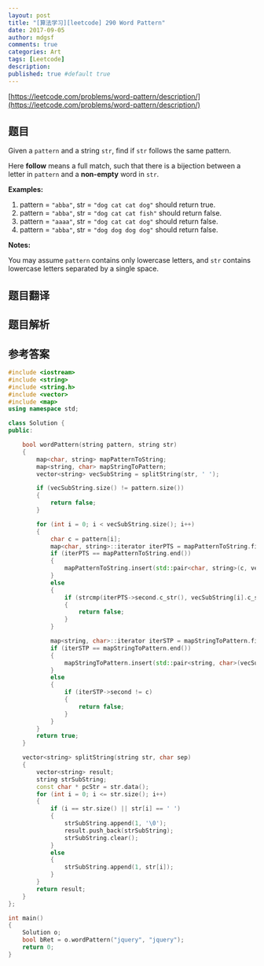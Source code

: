 ```yaml
---
layout: post
title: "[算法学习][leetcode] 290 Word Pattern"
date: 2017-09-05
author: mdgsf
comments: true
categories: Art
tags: [Leetcode]
description:
published: true #default true
---
```


[https://leetcode.com/problems/word-pattern/description/](https://leetcode.com/problems/word-pattern/description/)

## 题目

Given a `pattern` and a string `str`, find if `str` follows the same pattern.

Here **follow** means a full match, such that there is a bijection between a letter in `pattern` and a **non-empty** word in `str`.

**Examples:**

1. pattern = `"abba"`, str = `"dog cat cat dog"` should return true.
2. pattern = `"abba"`, str = `"dog cat cat fish"` should return false.
3. pattern = `"aaaa"`, str = `"dog cat cat dog"` should return false.
4. pattern = `"abba"`, str = `"dog dog dog dog"` should return false.

**Notes:**

You may assume `pattern` contains only lowercase letters, and `str` contains lowercase letters separated by a single space.

## 题目翻译

## 题目解析

## 参考答案

```c++
#include <iostream>
#include <string>
#include <string.h>
#include <vector>
#include <map>
using namespace std;

class Solution {
public:

    bool wordPattern(string pattern, string str)
    {
        map<char, string> mapPatternToString;
        map<string, char> mapStringToPattern;
        vector<string> vecSubString = splitString(str, ' ');

        if (vecSubString.size() != pattern.size())
        {
            return false;
        }

        for (int i = 0; i < vecSubString.size(); i++)
        {
            char c = pattern[i];
            map<char, string>::iterator iterPTS = mapPatternToString.find(c);
            if (iterPTS == mapPatternToString.end())
            {
                mapPatternToString.insert(std::pair<char, string>(c, vecSubString[i]));
            }
            else
            {
                if (strcmp(iterPTS->second.c_str(), vecSubString[i].c_str()) != 0)
                {
                    return false;
                }
            }

            map<string, char>::iterator iterSTP = mapStringToPattern.find(vecSubString[i]);
            if (iterSTP == mapStringToPattern.end())
            {
                mapStringToPattern.insert(std::pair<string, char>(vecSubString[i], c));
            }
            else
            {
                if (iterSTP->second != c)
                {
                    return false;
                }
            }
        }
        return true;
    }

    vector<string> splitString(string str, char sep)
    {
        vector<string> result;
        string strSubString;
        const char * pcStr = str.data();
        for (int i = 0; i <= str.size(); i++)
        {
            if (i == str.size() || str[i] == ' ')
            {
                strSubString.append(1, '\0');
                result.push_back(strSubString);
                strSubString.clear();
            }
            else
            {
                strSubString.append(1, str[i]);
            }
        }
        return result;
    }
};

int main()
{
    Solution o;
    bool bRet = o.wordPattern("jquery", "jquery");
    return 0;
}
```
